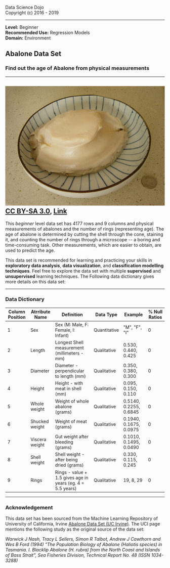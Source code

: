 Data Science Dojo <br/>
Copyright (c) 2016 - 2019

---

**Level:** Beginner <br/>
**Recommended Use:** Regression Models<br/>
**Domain:** Environment<br/> 

## Abalone Data Set 

### Find out the age of Abalone from physical measurements 


---
![](AbaloneMeat.jpg)
<a href="http://creativecommons.org/licenses/by-sa/3.0/" title="Creative Commons Attribution-Share Alike 3.0">CC BY-SA 3.0</a>, <a href="https://commons.wikimedia.org/w/index.php?curid=203620">Link</a>
---

This *beginner* level data set has 4177 rows and 9 columns and physical measurements of abalones and the number of rings (representing age).
The age of abalone is determined by cutting the shell through the cone, staining it, and counting the number of rings through a microscope -- a boring and time-consuming task. 
Other measurements, which are easier to obtain, are used to predict the age. 

This data set is recommended for learning and practicing your skills in **exploratory data analysis**, **data visualization**, and **classification modelling techniques**. 
Feel free to explore the data set with multiple **supervised** and **unsupervised** learning techniques. The Following data dictionary gives more details on this data set:

---

### Data Dictionary 

| Column   Position 	| Atrribute Name 	| Definition                                                 	| Data Type    	| Example                	| % Null Ratios 	|
|-------------------	|----------------	|------------------------------------------------------------	|--------------	|------------------------	|---------------	|
| 1                 	| Sex            	| Sex (M: Male, F: Female, I: Infant)                        	| Quantitative 	| "M", "F", "I"          	| 0             	|
| 2                 	| Length         	| Longest Shell measurement (millimeters - mm)               	| Qualitative  	| 0.530, 0.440, 0.425    	| 0             	|
| 3                 	| Diameter       	| Diameter - perpendicular to length (mm)                    	| Qualitative  	| 0.350, 0.380, 0.300    	| 0             	|
| 4                 	| Height         	| Height - with meat in shell (mm)                           	| Qualitative  	| 0.095, 0.150, 0.110    	| 0             	|
| 5                 	| Whole weight   	| Weight of whole abalone (grams)                            	| Qualitative  	| 0.5140, 0.2255, 0.6845 	| 0             	|
| 6                 	| Shucked weight 	| Weight of meat (grams)                                     	| Qualitative  	| 0.1940, 0.1675, 0.0975 	| 0             	|
| 7                 	| Viscera weight 	| Gut weight after bleeding (grams)                          	| Qualitative  	| 0.1010, 0.1495, 0.0490 	| 0             	|
| 8                 	| Shell weight   	| Shell weight - after being dried (grams)                   	| Qualitative  	| 0.330, 0.115, 0.245    	| 0             	|
| 9                 	| Rings          	| Rings - value + 1.5 gives age in years (eg. 4 = 5.5 years) 	| Qualitative  	| 19, 8, 29              	| 0             	|
---

### Acknowledgement


This data set has been sourced from the Machine Learning Repository of University of California, Irvine [Abalone Data Set (UC Irvine)](https://archive.ics.uci.edu/ml/datasets/Abalone). 
The UCI page mentions the following study as the original source of the data set:

*Warwick J Nash, Tracy L Sellers, Simon R Talbot, Andrew J Cawthorn and Wes B Ford (1994) 
"The Population Biology of Abalone (_Haliotis_ species) in Tasmania. I. Blacklip Abalone (_H. rubra_) from the North Coast and Islands of Bass Strait", 
Sea Fisheries Division, Technical Report No. 48 (ISSN 1034-3288)* 